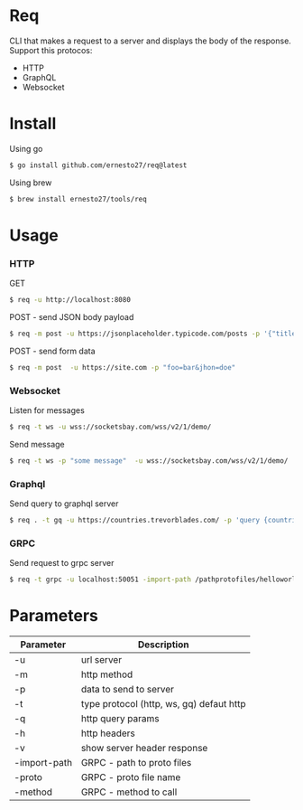 # Req 
CLI that makes a request to a server and displays the body of the response.
Support this protocos:
- HTTP
- GraphQL
- Websocket

# Install

Using go 
```bash
$ go install github.com/ernesto27/req@latest
```

Using brew
```bash
$ brew install ernesto27/tools/req
```



# Usage 

### HTTP 

GET
```bash
$ req -u http://localhost:8080
```

POST - send JSON body payload
```bash
$ req -m post -u https://jsonplaceholder.typicode.com/posts -p '{"title": "foo", "body": "bar", "userId": 1}'
```

POST - send form data
```bash
$ req -m post  -u https://site.com -p "foo=bar&jhon=doe"
```

### Websocket

Listen for messages
```bash
$ req -t ws -u wss://socketsbay.com/wss/v2/1/demo/
```

Send message
```bash
$ req -t ws -p "some message"  -u wss://socketsbay.com/wss/v2/1/demo/
```


### Graphql

Send query to graphql server
```bash 
$ req . -t gq -u https://countries.trevorblades.com/ -p 'query {countries {name}}'
```

### GRPC

Send request to grpc server
```bash
$ req -t grpc -u localhost:50051 -import-path /pathprotofiles/helloworld -proto helloworld.proto -p '{"name": "ernesto"}' -method helloworld.Greeter.SayHello
```




# Parameters

| Parameter | Description |
| --- | --- |
| -u | url server |
| -m | http method |
| -p | data to send to server  |
| -t | type protocol (http, ws, gq) defaut http |
| -q | http query params |
| -h | http headers |
| -v | show server header response |
| -import-path | GRPC - path to proto files |
| -proto | GRPC - proto file name |
| -method | GRPC - method to call |



